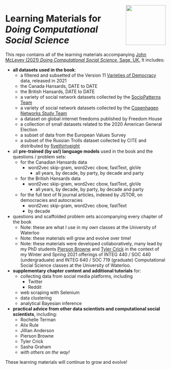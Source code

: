 <a href="https://uwaterloo.ca/networks-lab/"><img src="http://www.johnmclevey.com/assets/img/logo.png" width="125"  align="right" /></a>

# Learning Materials for *Doing Computational Social Science*

This repo contains all of the learning materials accompanying [John McLevey (2021) *Doing Computational Social Science*, Sage, UK.](johnmclevey.com) It includes:

- **all datasets used in the book**:
  - a filtered and subsetted of the Version 11 [Varieties of Democracy](https://www.v-dem.net/en/data/data/) data, released in 2021
  - the Canada Hansards, DATE to DATE
  - the British Hansards, DATE to DATE
  - a variety of social network datasets collected by the [SocioPatterns Team](http://www.sociopatterns.org)
  - a variety of social network datasets collected by the [Copenhagen Networks Study Team](https://www.nature.com/articles/s41597-019-0325-x)
  - a dataset on global internet freedoms published by Freedom House
  - a collection of small datasets related to the 2020 American General Election
  - a subset of data from the European Values Survey
  - a subset of the Russian Trolls dataset collected by CITE and distributed by [fivethirtyeight](https://fivethirtyeight.com/features/why-were-sharing-3-million-russian-troll-tweets/)
- all **pre-trained (by us!) language models** used in the book and the questions / problem sets:
  - for the Canadian Hansards data
    - word2vec skip-gram, word2vec cbow, fastText, gloVe
      - all years, by decade, by party, by decade and party
  - for the British Hansards data
    - word2vec skip-gram, word2vec cbow, fastText, gloVe
      - all years, by decade, by party, by decade and party
  - for the full text of N journal articles, indexed by JSTOR, on democracies and autocracies
    - word2vec skip-gram, word2vec cbow, fastText
    - by decade
- questions and scaffolded problem sets accompanying every chapter of the book 
  - Note: these are what I use in my own classes at the University of Waterloo
  - Note: these materials will grow and evolve over time!
  - Note: these materials were developed collaboratively, many lead by my PhD students [Pierson Browne](https://github.com/pbrowne88) and [Tyler Crick](https://github.com/tcrick) in the context of my Winter and Spring 2021 offerings of INTEG 440 / SOC 440 (undergraduate) and INTEG 640 / SOC 719 (graduate) Computational Social Science classes at the University of Waterloo.  
- **supplementary chapter content and additional tutorials** for:
  - collecting data from social media platforms, including
    - Twitter
    - Reddit
  - web scraping with Selenium
  - data clustering
  - analytical Bayesian inference
- **practical advice from other data scientists and computational social scientists**, including:
  - Rochelle Terman
  - Alix Rule 
  - Jillian Anderson 
  - Pierson Browne
  - Tyler Crick
  - Sasha Graham
  - *with others on the way!*

These learning materials will continue to grow and evolve!
